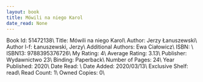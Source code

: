 ```yaml
---
layout: book
title: Mówili na niego Karol
date_read: None
---
```


Book Id: 51472138\ 
Title: Mówili na niego Karol\ 
Author: Jerzy Łanuszewski\ 
Author l-f: Łanuszewski, Jerzy\ 
Additional Authors: Ewa Ciałowicz\ 
ISBN: \ 
ISBN13: 9788395376726\ 
My Rating: 4\ 
Average Rating: 3.13\ 
Publisher: Wydawnictwo 23\ 
Binding: Paperback\ 
Number of Pages: 24\ 
Year Published: 2020\ 
Date Read: \ 
Date Added: 2020/03/13\ 
Exclusive Shelf: read\ 
Read Count: 1\ 
Owned Copies: 0\ 


